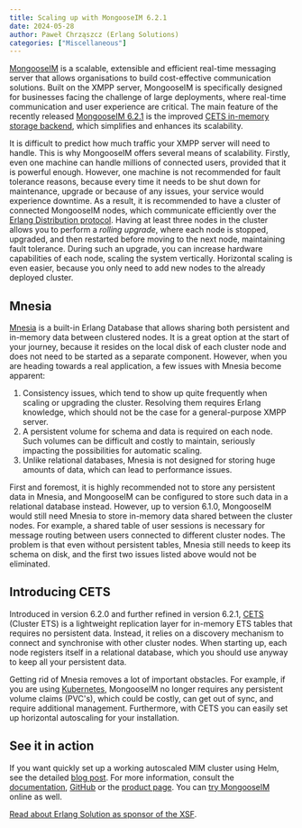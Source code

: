 ```yaml
---
title: Scaling up with MongooseIM 6.2.1
date: 2024-05-28
author: Paweł Chrząszcz (Erlang Solutions)
categories: ["Miscellaneous"]
---
```


[MongooseIM](https://www.erlang-solutions.com/technologies/mongooseim/) is a scalable, extensible and efficient real-time messaging server that allows organisations to build cost-effective communication solutions. Built on the XMPP server, MongooseIM is specifically designed for businesses facing the challenge of large deployments, where real-time communication and user experience are critical. The main feature of the recently released [MongooseIM 6.2.1](https://github.com/esl/MongooseIM/releases/tag/6.2.1) is the improved [CETS in-memory storage backend](https://esl.github.io/MongooseDocs/latest/configuration/internal-databases), which simplifies and enhances its scalability.

It is difficult to predict how much traffic your XMPP server will need to handle. This is why MongooseIM offers several means of scalability. Firstly, even one machine can handle millions of connected users, provided that it is powerful enough. However, one machine is not recommended for fault tolerance reasons, because every time it needs to be shut down for maintenance, upgrade or because of any issues, your service would experience downtime. As a result, it is recommended to have a cluster of connected MongooseIM nodes, which communicate efficiently over the [Erlang Distribution protocol](https://www.erlang.org/doc/apps/erts/erl_dist_protocol.html). Having at least three nodes in the cluster allows you to perform a *rolling upgrade*, where each node is stopped, upgraded, and then restarted before moving to the next node, maintaining fault tolerance. During such an upgrade, you can increase hardware capabilities of each node, scaling the system vertically. Horizontal scaling is even easier, because you only need to add new nodes to the already deployed cluster.

## Mnesia

[Mnesia](https://www.erlang.org/doc/man/mnesia.html) is a built-in Erlang Database that allows sharing both persistent and in-memory data between clustered nodes. It is a great option at the start of your journey, because it resides on the local disk of each cluster node and does not need to be started as a separate component. However, when you are heading towards a real application, a few issues with Mnesia become apparent:

1. Consistency issues, which tend to show up quite frequently when scaling or upgrading the cluster. Resolving them requires Erlang knowledge, which should not be the case for a general-purpose XMPP server.
2. A persistent volume for schema and data is required on each node. Such volumes can be difficult and costly to maintain, seriously impacting the possibilities for automatic scaling.
3. Unlike relational databases, Mnesia is not designed for storing huge amounts of data, which can lead to performance issues.

First and foremost, it is highly recommended not to store any persistent data in Mnesia, and MongooseIM can be configured to store such data in a relational database instead. However, up to version 6.1.0, MongooseIM would still need Mnesia to store in-memory data shared between the cluster nodes. For example, a shared table of user sessions is necessary for message routing between users connected to different cluster nodes. The problem is that even without persistent tables, Mnesia still needs to keep its schema on disk, and the first two issues listed above would not be eliminated.

## Introducing CETS

Introduced in version 6.2.0 and further refined in version 6.2.1, [CETS](https://github.com/esl/cets) (Cluster ETS) is a lightweight replication layer for in-memory ETS tables that requires no persistent data. Instead, it relies on a discovery mechanism to connect and synchronise with other cluster nodes. When starting up, each node registers itself in a relational database, which you should use anyway to keep all your persistent data.

Getting rid of Mnesia removes a lot of important obstacles. For example, if you are using [Kubernetes](https://kubernetes.io), MongooseIM no longer requires any persistent volume claims (PVC's), which could be costly, can get out of sync, and require additional management. Furthermore, with CETS you can easily set up horizontal autoscaling for your installation.

## See it in action

If you want quickly set up a working autoscaled MIM cluster using Helm, see the detailed [blog post](https://www.erlang-solutions.com/blog/instant-scalability-with-mongooseim-and-cets). For more information, consult the [documentation](https://esl.github.io/MongooseDocs/latest/), [GitHub](https://github.com/esl/MongooseIM) or the [product page](https://www.erlang-solutions.com/technologies/mongooseim). You can [try MongooseIM](https://trymongoose.im/) online as well.

[Read about Erlang Solution as sponsor of the XSF](https://xmpp.org/sponsors/erlang-solutions/).
